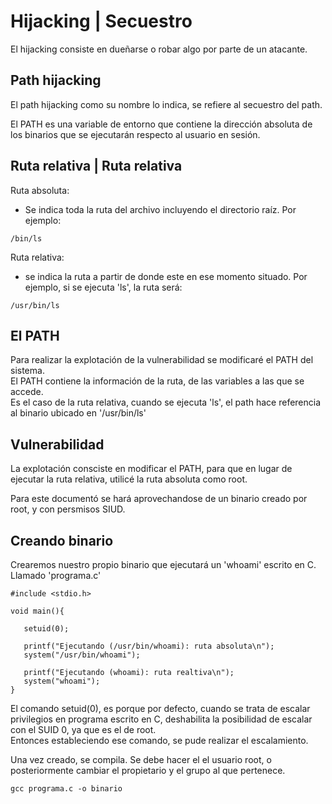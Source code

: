 # Hijacking | Secuestro
El hijacking consiste en dueñarse o robar algo por parte de un atacante.

## Path hijacking

El path hijacking como su nombre lo indica, se refiere al secuestro del path. <br>

El PATH es una variable de entorno que contiene la dirección absoluta de los binarios que se ejecutarán respecto al usuario en sesión. <br>

## Ruta relativa | Ruta relativa

Ruta absoluta: <br>
- Se indica toda la ruta del archivo incluyendo el directorio raíz. Por ejemplo: <br>
```
/bin/ls
```
Ruta relativa: <br>
- se indica la ruta a partir de donde este en ese momento situado. Por ejemplo, si se ejecuta 'ls', la ruta será:
```
/usr/bin/ls
```

## El PATH

Para realizar la explotación de la vulnerabilidad se modificaré el PATH del sistema. <br>
El PATH contiene la información de la ruta, de las variables a las que se accede. <br>
Es el caso de la ruta relativa, cuando se ejecuta 'ls', el path hace referencia al binario ubicado en '/usr/bin/ls' <br>

## Vulnerabilidad

La explotación consciste en modificar el PATH, para que en lugar de ejecutar la ruta relativa, utilicé la ruta absoluta como root. <br>

Para este documentó se hará aprovechandose de un binario creado por root, y con persmisos SIUD.

## Creando binario

Crearemos nuestro propio binario que ejecutará un 'whoami' escrito en C. Llamado 'programa.c'

```
#include <stdio.h>

void main(){

   setuid(0);

   printf("Ejecutando (/usr/bin/whoami): ruta absoluta\n");
   system("/usr/bin/whoami");

   printf("Ejecutando (whoami): ruta realtiva\n");
   system("whoami");
}
```
El comando setuid(0), es porque por defecto, cuando se trata de escalar privilegios en programa escrito en C, deshabilita la posibilidad de escalar con el SUID 0, ya que es el de root.<br>
Entonces estableciendo ese comando, se pude realizar el escalamiento. <br>

Una vez creado, se compila. Se debe hacer el el usuario root, o posteriormente cambiar el propietario y el grupo al que pertenece.
```
gcc programa.c -o binario
```

